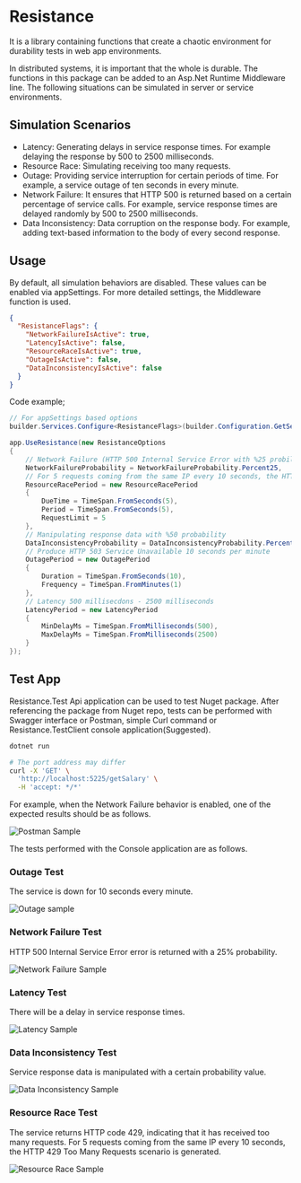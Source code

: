 # Resistance

It is a library containing functions that create a chaotic environment for durability tests in web app environments.

In distributed systems, it is important that the whole is durable. The functions in this package can be added to an Asp.Net Runtime Middleware line. The following situations can be simulated in server or service environments.

## Simulation Scenarios

- Latency: Generating delays in service response times. For example delaying the response by 500 to 2500 milliseconds.
- Resource Race: Simulating receiving too many requests.
- Outage: Providing service interruption for certain periods of time. For example, a service outage of ten seconds in every minute.
- Network Failure: It ensures that HTTP 500 is returned based on a certain percentage of service calls. For example, service response times are delayed randomly by 500 to 2500 milliseconds.
- Data Inconsistency: Data corruption on the response body. For example, adding text-based information to the body of every second response.

## Usage

By default, all simulation behaviors are disabled. These values ​​can be enabled via appSettings. For more detailed settings, the Middleware function is used.

```json
{
  "ResistanceFlags": {
    "NetworkFailureIsActive": true,
    "LatencyIsActive": false,
    "ResourceRaceIsActive": true,
    "OutageIsActive": false,
    "DataInconsistencyIsActive": false
  }
}
```

Code example;

```csharp
// For appSettings based options
builder.Services.Configure<ResistanceFlags>(builder.Configuration.GetSection("ResistanceFlags"));

app.UseResistance(new ResistanceOptions
{
    // Network Failure (HTTP 500 Internal Service Error with %25 probility)
    NetworkFailureProbability = NetworkFailureProbability.Percent25,
    // For 5 requests coming from the same IP every 10 seconds, the HTTP 429 Too Many Requests scenario is generated.
    ResourceRacePeriod = new ResourceRacePeriod
    {
        DueTime = TimeSpan.FromSeconds(5),
        Period = TimeSpan.FromSeconds(5),
        RequestLimit = 5
    },
    // Manipulating response data with %50 probability
    DataInconsistencyProbability = DataInconsistencyProbability.Percent20,
    // Produce HTTP 503 Service Unavailable 10 seconds per minute
    OutagePeriod = new OutagePeriod
    {
        Duration = TimeSpan.FromSeconds(10),
        Frequency = TimeSpan.FromMinutes(1)
    },
    // Latency 500 millisecdons - 2500 milliseconds
    LatencyPeriod = new LatencyPeriod
    {
        MinDelayMs = TimeSpan.FromMilliseconds(500),
        MaxDelayMs = TimeSpan.FromMilliseconds(2500)
    }
});
```

## Test App

Resistance.Test Api application can be used to test Nuget package. After referencing the package from Nuget repo, tests can be performed with Swagger interface or Postman, simple Curl command or Resistance.TestClient console application(Suggested).

```bash
dotnet run

# The port address may differ
curl -X 'GET' \
  'http://localhost:5225/getSalary' \
  -H 'accept: */*'
```

For example, when the Network Failure behavior is enabled, one of the expected results should be as follows.

![Postman Sample](https://github.com/user-attachments/assets/d03f2f1b-1f7a-4c6e-9e74-2af4be0b88b8)

The tests performed with the Console application are as follows.

### Outage Test

The service is down for 10 seconds every minute.

![Outage sample](https://github.com/user-attachments/assets/14758868-68d4-4f3d-81e3-76a4c91a1475)

### Network Failure Test

HTTP 500 Internal Service Error error is returned with a 25% probability.

![Network Failure Sample](https://github.com/user-attachments/assets/dc31002c-7bb4-4034-aaec-84aec943ab0e)

### Latency Test

There will be a delay in service response times.

![Latency Sample](https://github.com/user-attachments/assets/bb75d6dd-9810-47c6-9358-aa704c579f95)

### Data Inconsistency Test

Service response data is manipulated with a certain probability value.

![Data Inconsistency Sample](https://github.com/user-attachments/assets/377163ae-e416-4c4e-add6-f044762524e7)

### Resource Race Test

The service returns HTTP code 429, indicating that it has received too many requests. For 5 requests coming from the same IP every 10 seconds, the HTTP 429 Too Many Requests scenario is generated.

![Resource Race Sample](https://github.com/user-attachments/assets/8e0a271a-44b3-4745-98ad-8ade9dfac5d8)
